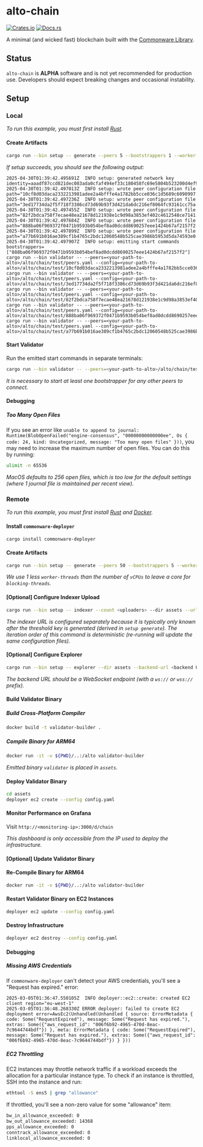 # alto-chain

[![Crates.io](https://img.shields.io/crates/v/alto-chain.svg)](https://crates.io/crates/alto-chain)
[![Docs.rs](https://docs.rs/alto-chain/badge.svg)](https://docs.rs/alto-chain)

A minimal (and wicked fast) blockchain built with the [Commonware Library](https://github.com/commonwarexyz/monorepo).

## Status

`alto-chain` is **ALPHA** software and is not yet recommended for production use. Developers should expect breaking changes and occasional instability.

## Setup

### Local

_To run this example, you must first install [Rust](https://www.rust-lang.org/tools/install)._

#### Create Artifacts

```bash
cargo run --bin setup -- generate --peers 5 --bootstrappers 1 --worker-threads 3 --log-level info --message-backlog 16384 --mailbox-size 16384 --deque-size 10 --output test local --start-port 3000
```

_If setup succeeds, you should see the following output:_

```
2025-04-30T01:39:42.495691Z  INFO setup: generated network key identity=aaadf87ccd821dec083ada0cfaf494ef33c180458fc69e5804b523200d4ef90b469fda59a50504922942f71feffbd6bf
2025-04-30T01:39:42.497013Z  INFO setup: wrote peer configuration file path="10cf8d03daca2332213981adee2a4bfffe4a1782bb5cce036c1d5689c6090997.yaml"
2025-04-30T01:39:42.497236Z  INFO setup: wrote peer configuration file path="3ed17734da2f5f718f3386cd73d69b93f3d421da6dc216ef8064fc93161cc75a.yaml"
2025-04-30T01:39:42.497455Z  INFO setup: wrote peer configuration file path="82f2bdca758f7ecae48ea21678d121938e1c9d98a3853ef402c4612548ce7141.yaml"
2025-04-30T01:39:42.497684Z  INFO setup: wrote peer configuration file path="888ba06f969372f0471b9593b054bef8ad0dcdd8690257eee1424b67af2157f2.yaml"
2025-04-30T01:39:42.497899Z  INFO setup: wrote peer configuration file path="a77b691b016ae389cf1b4765c2bdc12060548b525cae3986b5953d5da74593e0.yaml"
2025-04-30T01:39:42.497907Z  INFO setup: emitting start commands bootstrappers=["888ba06f969372f0471b9593b054bef8ad0dcdd8690257eee1424b67af2157f2"]
cargo run --bin validator -- --peers=<your-path-to-alto>/alto/chain/test/peers.yaml --config=<your-path-to-alto>/alto/chain/test/10cf8d03daca2332213981adee2a4bfffe4a1782bb5cce036c1d5689c6090997.yaml
cargo run --bin validator -- --peers=<your-path-to-alto>/alto/chain/test/peers.yaml --config=<your-path-to-alto>/alto/chain/test/3ed17734da2f5f718f3386cd73d69b93f3d421da6dc216ef8064fc93161cc75a.yaml
cargo run --bin validator -- --peers=<your-path-to-alto>/alto/chain/test/peers.yaml --config=<your-path-to-alto>/alto/chain/test/82f2bdca758f7ecae48ea21678d121938e1c9d98a3853ef402c4612548ce7141.yaml
cargo run --bin validator -- --peers=<your-path-to-alto>/alto/chain/test/peers.yaml --config=<your-path-to-alto>/alto/chain/test/888ba06f969372f0471b9593b054bef8ad0dcdd8690257eee1424b67af2157f2.yaml
cargo run --bin validator -- --peers=<your-path-to-alto>/alto/chain/test/peers.yaml --config=<your-path-to-alto>/alto/chain/test/a77b691b016ae389cf1b4765c2bdc12060548b525cae3986b5953d5da74593e0.yaml
```

#### Start Validator

Run the emitted start commands in separate terminals:

```bash
cargo run --bin validator -- --peers=<your-path-to-alto>/alto/chain/test/peers.yaml --config=<your-path-to-alto>/alto/chain/test/10cf8d03daca2332213981adee2a4bfffe4a1782bb5cce036c1d5689c6090997.yaml
```

_It is necessary to start at least one bootstrapper for any other peers to connect._

#### Debugging

##### Too Many Open Files

If you see an error like `unable to append to journal: Runtime(BlobOpenFailed("engine-consensus", "00000000000000ee", Os { code: 24, kind: Uncategorized, message: "Too many open files" }))`, you may need to increase the maximum number of open files. You can do this by running:

```bash
ulimit -n 65536
```

_MacOS defaults to 256 open files, which is too low for the default settings (where 1 journal file is maintained per recent view)._

### Remote

_To run this example, you must first install [Rust](https://www.rust-lang.org/tools/install) and [Docker](https://www.docker.com/get-started/)._

#### Install `commonware-deployer`

```bash
cargo install commonware-deployer
```

#### Create Artifacts

```bash
cargo run --bin setup -- generate --peers 50 --bootstrappers 5 --worker-threads 3 --log-level info --message-backlog 16384 --mailbox-size 16384 --deque-size 10 --output assets remote --regions us-west-1,us-east-1,eu-west-1,ap-northeast-1,eu-north-1,ap-south-1,sa-east-1,eu-central-1,ap-northeast-2,ap-southeast-2 --monitoring-instance-type c7g.4xlarge --monitoring-storage-size 100 --instance-type c7g.xlarge --storage-size 40 --dashboard dashboard.json
```

_We use 1 less `worker-threads` than the number of `vCPUs` to leave a core for `blocking-threads`._

#### [Optional] Configure Indexer Upload

```bash
cargo run --bin setup -- indexer --count <uploaders> --dir assets --url <indexer URL>
```

_The indexer URL is configured separately because it is typically only known after the threshold key is generated (derived in `setup generate`). The iteration order of this command is deterministic (re-running will update the same configuration files)._

#### [Optional] Configure Explorer

```bash
cargo run --bin setup -- explorer --dir assets --backend-url <backend URL>
```

_The backend URL should be a WebSocket endpoint (with a `ws://` or `wss://` prefix)._

#### Build Validator Binary

##### Build Cross-Platform Compiler

```bash
docker build -t validator-builder .
```

##### Compile Binary for ARM64

```bash
docker run -it -v ${PWD}/..:/alto validator-builder
```

_Emitted binary `validator` is placed in `assets`._

#### Deploy Validator Binary

```bash
cd assets
deployer ec2 create --config config.yaml
```

#### Monitor Performance on Grafana

Visit `http://<monitoring-ip>:3000/d/chain`

_This dashboard is only accessible from the IP used to deploy the infrastructure._

#### [Optional] Update Validator Binary

#### Re-Compile Binary for ARM64

```bash
docker run -it -v ${PWD}/..:/alto validator-builder
```

#### Restart Validator Binary on EC2 Instances

```bash
deployer ec2 update --config config.yaml
```

#### Destroy Infrastructure

```bash
deployer ec2 destroy --config config.yaml
```

#### Debugging

##### Missing AWS Credentials

If `commonware-deployer` can't detect your AWS credentials, you'll see a "Request has expired." error:

```
2025-03-05T01:36:47.550105Z  INFO deployer::ec2::create: created EC2 client region="eu-west-1"
2025-03-05T01:36:48.268330Z ERROR deployer: failed to create EC2 deployment error=AwsEc2(Unhandled(Unhandled { source: ErrorMetadata { code: Some("RequestExpired"), message: Some("Request has expired."), extras: Some({"aws_request_id": "006f6b92-4965-470d-8eac-7c9644744bdf"}) }, meta: ErrorMetadata { code: Some("RequestExpired"), message: Some("Request has expired."), extras: Some({"aws_request_id": "006f6b92-4965-470d-8eac-7c9644744bdf"}) } }))
```

##### EC2 Throttling

EC2 instances may throttle network traffic if a workload exceeds the allocation for a particular instance type. To check
if an instance is throttled, SSH into the instance and run:

```bash
ethtool -S ens5 | grep "allowance"
```

If throttled, you'll see a non-zero value for some "allowance" item:

```txt
bw_in_allowance_exceeded: 0
bw_out_allowance_exceeded: 14368
pps_allowance_exceeded: 0
conntrack_allowance_exceeded: 0
linklocal_allowance_exceeded: 0
```